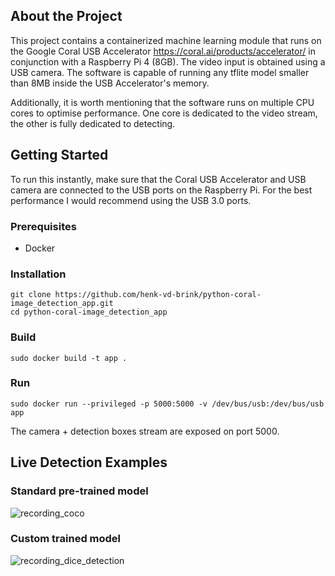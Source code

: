 ## About the Project
This project contains a containerized machine learning module that runs on the Google Coral USB Accelerator https://coral.ai/products/accelerator/ in conjunction with a Raspberry Pi 4 (8GB). The video input is obtained using a USB camera. The software is capable of running any tflite model smaller than 8MB inside the USB Accelerator's memory.

Additionally, it is worth mentioning that the software runs on multiple CPU cores to optimise performance. One core is dedicated to the video stream, the other is fully dedicated to detecting.

## Getting Started
To run this instantly, make sure that the Coral USB Accelerator and USB camera are connected to the USB ports on the Raspberry Pi. For the best performance I would recommend using the USB 3.0 ports.

### Prerequisites
- Docker

### Installation
```
git clone https://github.com/henk-vd-brink/python-coral-image_detection_app.git
cd python-coral-image_detection_app
```

### Build
```
sudo docker build -t app .
```

### Run
```
sudo docker run --privileged -p 5000:5000 -v /dev/bus/usb:/dev/bus/usb app
```

The camera + detection boxes stream are exposed on port 5000.


## Live Detection Examples
### Standard pre-trained model
![recording_coco](https://user-images.githubusercontent.com/47902049/152767331-1270a1e3-5f93-44d3-a47f-848b07b36020.gif)

### Custom trained model
![recording_dice_detection](https://user-images.githubusercontent.com/47902049/152764991-9d40ceec-d52c-4a86-b1bb-81401a2efaa9.gif)



